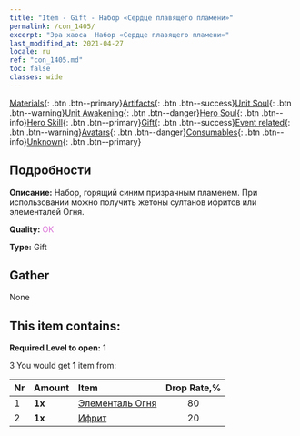 ```yaml
---
title: "Item - Gift - Набор «Сердце плавящего пламени»"
permalink: /con_1405/
excerpt: "Эра хаоса  Набор «Сердце плавящего пламени»"
last_modified_at: 2021-04-27
locale: ru
ref: "con_1405.md"
toc: false
classes: wide
---
```

 [Materials](/ItemsRU/){: .btn .btn--primary}[Artifacts](/ItemsRU/Artifacts/){: .btn .btn--success}[Unit Soul](/ItemsRU/UnitSoul/){: .btn .btn--warning}[Unit Awakening](/ItemsRU/UnitAwakening/){: .btn .btn--danger}[Hero Soul](/ItemsRU/HeroSoul/){: .btn .btn--info}[Hero Skill](/ItemsRU/HeroSkill/){: .btn .btn--primary}[Gift](/ItemsRU/Gift/){: .btn .btn--success}[Event related](/ItemsRU/Events/){: .btn .btn--warning}[Avatars](/ItemsRU/Avatars/){: .btn .btn--danger}[Consumables](/ItemsRU/Consumables/){: .btn .btn--info}[Unknown](/ItemsRU/Unknown/){: .btn .btn--primary}

## Подробности
 **Описание:** Набор, горящий синим призрачным пламенем. При использовании можно получить жетоны султанов ифритов или элементалей Огня.

 **Quality:** <span style="color: #DA70D6">OK</span>

 **Type:** Gift

## Gather

  None

## This item contains:

 **Required Level to open:** 1

 3 You would get **1** item  from:

  | Nr | Amount |     Item    | Drop Rate,% |
  |:---|:-------|:------------|:---------:|
  | 1 |  **1x** | [Элементаль Огня](/ItemsRU/unt_265/) | 80 | 
  | 2 |  **1x** | [Ифрит](/ItemsRU/unt_231/) | 20 | 
